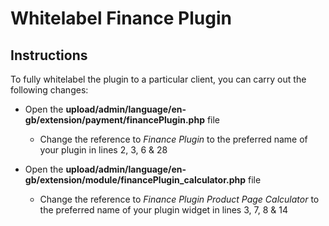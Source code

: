 # Whitelabel Finance Plugin

## Instructions

To fully whitelabel the plugin to a particular client, you can carry out the following changes:

- Open the **upload/admin/language/en-gb/extension/payment/financePlugin.php** file
  - Change the reference to *Finance Plugin* to the preferred name of your plugin in lines 2, 3, 6 
  & 28

- Open the **upload/admin/language/en-gb/extension/module/financePlugin_calculator.php** file
  - Change the reference to *Finance Plugin Product Page Calculator* to the preferred name of your 
  plugin widget in lines 3, 7, 8 & 14

